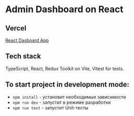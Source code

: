 # Admin Dashboard on React

## Vercel

[React Dasboard App](https://react-dashboard-kappa-lemon.vercel.app)

## Tech stack

TypeScript, React, Redux Toolkit on Vite, Vitest for tests.

## To start project in development mode:

- `npm install` - установит необходимые зависимости
- `npm run dev` - запустит в режиме разработки
- `npm run test` - запустит Unit-тесты
